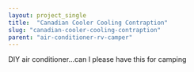 ```yaml
---
layout: project_single
title:  "Canadian Cooler Cooling Contraption"
slug: "canadian-cooler-cooling-contraption"
parent: "air-conditioner-rv-camper"
---
```

DIY air conditioner...can I please have this for camping